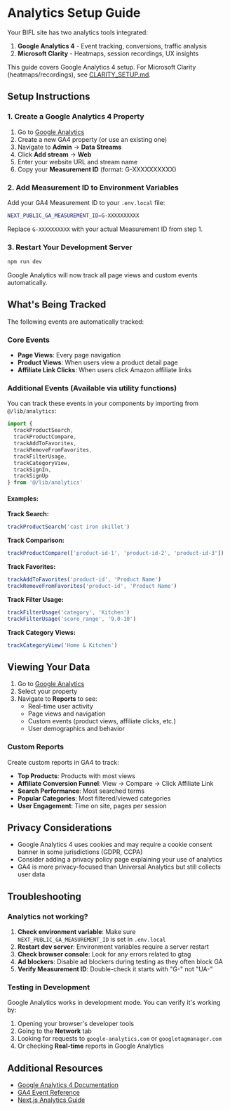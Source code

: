# Analytics Setup Guide

Your BIFL site has two analytics tools integrated:

1. **Google Analytics 4** - Event tracking, conversions, traffic analysis
2. **Microsoft Clarity** - Heatmaps, session recordings, UX insights

This guide covers Google Analytics 4 setup. For Microsoft Clarity (heatmaps/recordings), see [CLARITY_SETUP.md](./CLARITY_SETUP.md).

## Setup Instructions

### 1. Create a Google Analytics 4 Property

1. Go to [Google Analytics](https://analytics.google.com)
2. Create a new GA4 property (or use an existing one)
3. Navigate to **Admin** → **Data Streams**
4. Click **Add stream** → **Web**
5. Enter your website URL and stream name
6. Copy your **Measurement ID** (format: G-XXXXXXXXXX)

### 2. Add Measurement ID to Environment Variables

Add your GA4 Measurement ID to your `.env.local` file:

```bash
NEXT_PUBLIC_GA_MEASUREMENT_ID=G-XXXXXXXXXX
```

Replace `G-XXXXXXXXXX` with your actual Measurement ID from step 1.

### 3. Restart Your Development Server

```bash
npm run dev
```

Google Analytics will now track all page views and custom events automatically.

## What's Being Tracked

The following events are automatically tracked:

### Core Events

- **Page Views**: Every page navigation
- **Product Views**: When users view a product detail page
- **Affiliate Link Clicks**: When users click Amazon affiliate links

### Additional Events (Available via utility functions)

You can track these events in your components by importing from `@/lib/analytics`:

```typescript
import {
  trackProductSearch,
  trackProductCompare,
  trackAddToFavorites,
  trackRemoveFromFavorites,
  trackFilterUsage,
  trackCategoryView,
  trackSignIn,
  trackSignUp
} from '@/lib/analytics'
```

#### Examples:

**Track Search:**
```typescript
trackProductSearch('cast iron skillet')
```

**Track Comparison:**
```typescript
trackProductCompare(['product-id-1', 'product-id-2', 'product-id-3'])
```

**Track Favorites:**
```typescript
trackAddToFavorites('product-id', 'Product Name')
trackRemoveFromFavorites('product-id', 'Product Name')
```

**Track Filter Usage:**
```typescript
trackFilterUsage('category', 'Kitchen')
trackFilterUsage('score_range', '9.0-10')
```

**Track Category Views:**
```typescript
trackCategoryView('Home & Kitchen')
```

## Viewing Your Data

1. Go to [Google Analytics](https://analytics.google.com)
2. Select your property
3. Navigate to **Reports** to see:
   - Real-time user activity
   - Page views and navigation
   - Custom events (product views, affiliate clicks, etc.)
   - User demographics and behavior

### Custom Reports

Create custom reports in GA4 to track:

- **Top Products**: Products with most views
- **Affiliate Conversion Funnel**: View → Compare → Click Affiliate Link
- **Search Performance**: Most searched terms
- **Popular Categories**: Most filtered/viewed categories
- **User Engagement**: Time on site, pages per session

## Privacy Considerations

- Google Analytics 4 uses cookies and may require a cookie consent banner in some jurisdictions (GDPR, CCPA)
- Consider adding a privacy policy page explaining your use of analytics
- GA4 is more privacy-focused than Universal Analytics but still collects user data

## Troubleshooting

### Analytics not working?

1. **Check environment variable**: Make sure `NEXT_PUBLIC_GA_MEASUREMENT_ID` is set in `.env.local`
2. **Restart dev server**: Environment variables require a server restart
3. **Check browser console**: Look for any errors related to gtag
4. **Ad blockers**: Disable ad blockers during testing as they often block GA
5. **Verify Measurement ID**: Double-check it starts with "G-" not "UA-"

### Testing in Development

Google Analytics works in development mode. You can verify it's working by:

1. Opening your browser's developer tools
2. Going to the **Network** tab
3. Looking for requests to `google-analytics.com` or `googletagmanager.com`
4. Or checking **Real-time** reports in Google Analytics

## Additional Resources

- [Google Analytics 4 Documentation](https://developers.google.com/analytics/devguides/collection/ga4)
- [GA4 Event Reference](https://developers.google.com/analytics/devguides/collection/ga4/reference/events)
- [Next.js Analytics Guide](https://nextjs.org/docs/app/building-your-application/optimizing/analytics)
